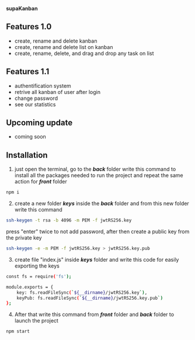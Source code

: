 **supaKanban**

## Features 1.0

- create, rename and delete kanban
- create, rename and delete list on kanban
- create, rename, delete, and drag and drop any task on list

## Features 1.1

- authentification system
- retrive all kanban of user after login
- change password
- see our statistics

## Upcoming update

- coming soon

## Installation

1. just open the terminal, go to the _**back**_ folder write this command to install all the packages needed to run the project and repeat the same action for _**front**_ folder

```bash
npm i
```

2. create a new folder _**keys**_ inside the _**back**_ folder and from this new folder write this command  

```bash
ssh-keygen -t rsa -b 4096 -m PEM -f jwtRS256.key
```
press "enter" twice to not add password, 
after then create a public key from the private key


```bash
ssh-keygen -e -m PEM -f jwtRS256.key > jwtRS256.key.pub
```

3. create file "index.js" inside _**keys**_ folder and write this code for easily exporting the keys


```bash
const fs = require('fs');

module.exports = {
    key: fs.readFileSync(`${__dirname}/jwtRS256.key`),
    keyPub: fs.readFileSync(`${__dirname}/jwtRS256.key.pub`)
};
```

4. After that write this command from _**front**_ folder and _**back**_ folder to launch the project

```bash
npm start
```
